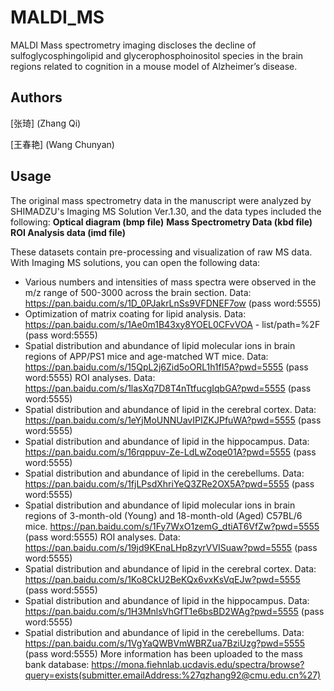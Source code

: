 # MALDI_MS

MALDI Mass spectrometry imaging discloses the decline of sulfoglycosphingolipid and glycerophosphoinositol species in the brain regions related to cognition in a mouse model of Alzheimer’s disease.

## Authors

[张琦] (Zhang Qi)

[王春艳] (Wang Chunyan)

## Usage

The original mass spectrometry data in the manuscript were analyzed by SHIMADZU's Imaging MS Solution Ver.1.30, and the data types included the following:
**Optical diagram (bmp file)**
**Mass Spectrometry Data (kbd file)**
**ROI Analysis data (imd file)**

These datasets contain pre-processing and visualization of raw MS data. With Imaging MS solutions, you can open the following data:
- Various numbers and intensities of mass spectra were observed in the m/z range of 500-3000 across the brain section. Data: https://pan.baidu.com/s/1D_0PJakrLnSs9VFDNEF7ow (pass word:5555)
- Optimization of matrix coating for lipid analysis. Data: https://pan.baidu.com/s/1Ae0m1B43xy8YOEL0CFvVOA - list/path=%2F (pass word:5555)
- Spatial distribution and abundance of lipid molecular ions in brain regions of APP/PS1 mice and age-matched WT mice. Data: https://pan.baidu.com/s/15QpL2j6Zid5oORL1h1fI5A?pwd=5555 (pass word:5555) ROI analyses. Data: https://pan.baidu.com/s/1lasXq7D8T4nTtfucgIqbGA?pwd=5555 (pass word:5555)
- Spatial distribution and abundance of lipid in the cerebral cortex. Data: https://pan.baidu.com/s/1eYjMoUNNUavIPIZKJPfuWA?pwd=5555 (pass word:5555)
- Spatial distribution and abundance of lipid in the hippocampus. Data: https://pan.baidu.com/s/16rqppuv-Ze-LdLwZoqe01A?pwd=5555 (pass word:5555)
- Spatial distribution and abundance of lipid in the cerebellums. Data: https://pan.baidu.com/s/1fjLPsdXhriYeQ3ZRe2OX5A?pwd=5555 (pass word:5555)
- Spatial distribution and abundance of lipid molecular ions in brain regions of 3-month-old (Young) and 18-month-old (Aged) C57BL/6 mice. https://pan.baidu.com/s/1Fy7WxO1zemG_dtiAT6VfZw?pwd=5555 (pass word:5555) ROI analyses. Data: https://pan.baidu.com/s/19jd9KEnaLHp8zyrVVISuaw?pwd=5555 (pass word:5555)
- Spatial distribution and abundance of lipid in the cerebral cortex. Data: https://pan.baidu.com/s/1Ko8CkU2BeKQx6vxKsVqEJw?pwd=5555 (pass word:5555)
- Spatial distribution and abundance of lipid in the hippocampus. Data: https://pan.baidu.com/s/1H3MnlsVhGfT1e6bsBD2WAg?pwd=5555 (pass word:5555)
- Spatial distribution and abundance of lipid in the cerebellums. Data: https://pan.baidu.com/s/1VgYaQWBVmWBRZua7BziUzg?pwd=5555 (pass word:5555)
More information has been uploaded to the mass bank database: https://mona.fiehnlab.ucdavis.edu/spectra/browse?query=exists(submitter.emailAddress:%27qzhang92@cmu.edu.cn%27) 

